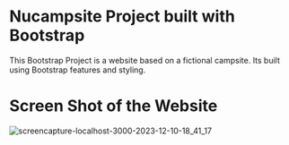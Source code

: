# Nucampsite Project built with Bootstrap
This Bootstrap Project is a website based on a fictional campsite. Its built using Bootstrap features and styling.

# Screen Shot of the Website

![screencapture-localhost-3000-2023-12-10-18_41_17](https://github.com/RaquelHenry/nucampsite/assets/128919367/21eb7d73-143c-4ad5-b401-fe93003f6b21)
